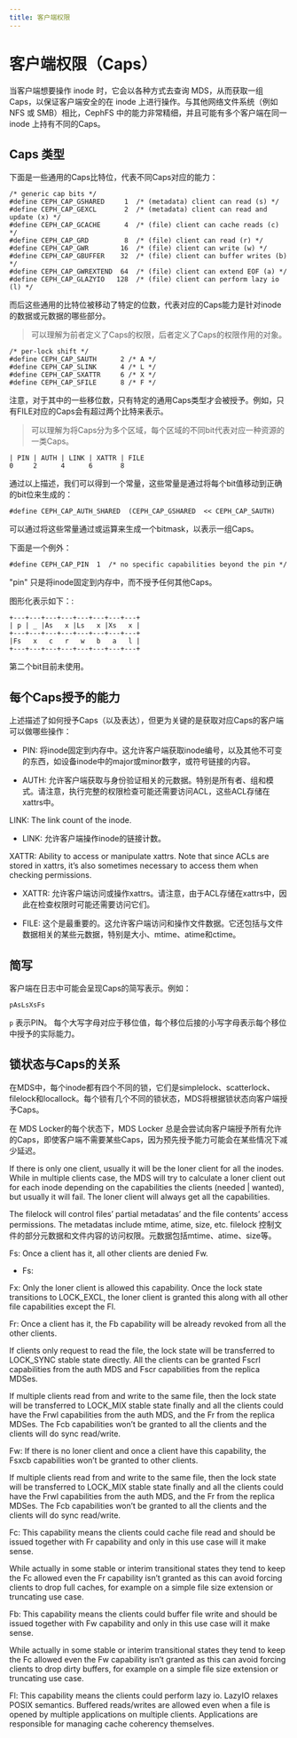 ```yaml
---
title: 客户端权限
---
```



# 客户端权限（Caps）

当客户端想要操作 inode 时，它会以各种方式去查询 MDS，从而获取一组Caps，以保证客户端安全的在 inode 上进行操作。与其他网络文件系统（例如 NFS 或 SMB）相比，CephFS 中的能力非常精细，并且可能有多个客户端在同一 inode 上持有不同的Caps。

## Caps 类型
下面是一些通用的Caps比特位，代表不同Caps对应的能力：

```
/* generic cap bits */
#define CEPH_CAP_GSHARED     1  /* (metadata) client can read (s) */
#define CEPH_CAP_GEXCL       2  /* (metadata) client can read and update (x) */
#define CEPH_CAP_GCACHE      4  /* (file) client can cache reads (c) */
#define CEPH_CAP_GRD         8  /* (file) client can read (r) */
#define CEPH_CAP_GWR        16  /* (file) client can write (w) */
#define CEPH_CAP_GBUFFER    32  /* (file) client can buffer writes (b) */
#define CEPH_CAP_GWREXTEND  64  /* (file) client can extend EOF (a) */
#define CEPH_CAP_GLAZYIO   128  /* (file) client can perform lazy io (l) */
```

而后这些通用的比特位被移动了特定的位数，代表对应的Caps能力是针对inode的数据或元数据的哪些部分。

> 可以理解为前者定义了Caps的权限，后者定义了Caps的权限作用的对象。

```
/* per-lock shift */
#define CEPH_CAP_SAUTH      2 /* A */
#define CEPH_CAP_SLINK      4 /* L */
#define CEPH_CAP_SXATTR     6 /* X */
#define CEPH_CAP_SFILE      8 /* F */
```

注意，对于其中的一些移位数，只有特定的通用Caps类型才会被授予。例如，只有FILE对应的Caps会有超过两个比特来表示。
> 可以理解为将Caps分为多个区域，每个区域的不同bit代表对应一种资源的一类Caps。

```
| PIN | AUTH | LINK | XATTR | FILE
0     2      4      6       8
```

通过以上描述，我们可以得到一个常量，这些常量是通过将每个bit值移动到正确的bit位来生成的：

```
#define CEPH_CAP_AUTH_SHARED  (CEPH_CAP_GSHARED  << CEPH_CAP_SAUTH)
```

可以通过将这些常量通过或运算来生成一个bitmask，以表示一组Caps。

下面是一个例外：

```
#define CEPH_CAP_PIN  1  /* no specific capabilities beyond the pin */
```

"pin" 只是将inode固定到内存中，而不授予任何其他Caps。

图形化表示如下：:

```
+---+---+---+---+---+---+---+---+
| p | _ |As   x |Ls   x |Xs   x |
+---+---+---+---+---+---+---+---+
|Fs   x   c   r   w   b   a   l |
+---+---+---+---+---+---+---+---+
```

第二个bit目前未使用。

## 每个Caps授予的能力

上述描述了如何授予Caps（以及表达），但更为关键的是获取对应Caps的客户端可以做哪些操作：

- PIN: 将inode固定到内存中。这允许客户端获取inode编号，以及其他不可变的东西，如设备inode中的major或minor数字，或符号链接的内容。

- AUTH: 允许客户端获取与身份验证相关的元数据。特别是所有者、组和模式。请注意，执行完整的权限检查可能还需要访问ACL，这些ACL存储在xattrs中。

LINK: The link count of the inode.
- LINK: 允许客户端操作inode的链接计数。

XATTR: Ability to access or manipulate xattrs. Note that since ACLs are stored in xattrs, it’s also sometimes necessary to access them when checking permissions.
- XATTR: 允许客户端访问或操作xattrs。请注意，由于ACL存储在xattrs中，因此在检查权限时可能还需要访问它们。

- FILE: 这个是最重要的。这允许客户端访问和操作文件数据。它还包括与文件数据相关的某些元数据，特别是大小、mtime、atime和ctime。 

## 简写
客户端在日志中可能会呈现Caps的简写表示。例如：

```
pAsLsXsFs
```

`p` 表示PIN。 每个大写字母对应于移位值，每个移位后接的小写字母表示每个移位中授予的实际能力。

## 锁状态与Caps的关系
在MDS中，每个inode都有四个不同的锁，它们是simplelock、scatterlock、filelock和locallock。每个锁有几个不同的锁状态，MDS将根据锁状态向客户端授予Caps。

在 MDS Locker的每个状态下，MDS Locker 总是会尝试向客户端授予所有允许的Caps，即使客户端不需要某些Caps，因为预先授予能力可能会在某些情况下减少延迟。

If there is only one client, usually it will be the loner client for all the inodes. While in multiple clients case, the MDS will try to calculate a loner client out for each inode depending on the capabilities the clients (needed | wanted), but usually it will fail. The loner client will always get all the capabilities.


The filelock will control files’ partial metadatas’ and the file contents’ access permissions. The metadatas include mtime, atime, size, etc.
filelock 控制文件的部分元数据和文件内容的访问权限。元数据包括mtime、atime、size等。

Fs: Once a client has it, all other clients are denied Fw.
- Fs: 

Fx: Only the loner client is allowed this capability. Once the lock state transitions to LOCK_EXCL, the loner client is granted this along with all other file capabilities except the Fl.

Fr: Once a client has it, the Fb capability will be already revoked from all the other clients.

If clients only request to read the file, the lock state will be transferred to LOCK_SYNC stable state directly. All the clients can be granted Fscrl capabilities from the auth MDS and Fscr capabilities from the replica MDSes.

If multiple clients read from and write to the same file, then the lock state will be transferred to LOCK_MIX stable state finally and all the clients could have the Frwl capabilities from the auth MDS, and the Fr from the replica MDSes. The Fcb capabilities won’t be granted to all the clients and the clients will do sync read/write.

Fw: If there is no loner client and once a client have this capability, the Fsxcb capabilities won’t be granted to other clients.

If multiple clients read from and write to the same file, then the lock state will be transferred to LOCK_MIX stable state finally and all the clients could have the Frwl capabilities from the auth MDS, and the Fr from the replica MDSes. The Fcb capabilities won’t be granted to all the clients and the clients will do sync read/write.

Fc: This capability means the clients could cache file read and should be issued together with Fr capability and only in this use case will it make sense.

While actually in some stable or interim transitional states they tend to keep the Fc allowed even the Fr capability isn’t granted as this can avoid forcing clients to drop full caches, for example on a simple file size extension or truncating use case.

Fb: This capability means the clients could buffer file write and should be issued together with Fw capability and only in this use case will it make sense.

While actually in some stable or interim transitional states they tend to keep the Fc allowed even the Fw capability isn’t granted as this can avoid forcing clients to drop dirty buffers, for example on a simple file size extension or truncating use case.

Fl: This capability means the clients could perform lazy io. LazyIO relaxes POSIX semantics. Buffered reads/writes are allowed even when a file is opened by multiple applications on multiple clients. Applications are responsible for managing cache coherency themselves.